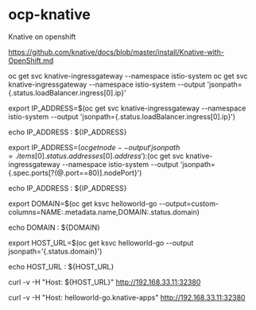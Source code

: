 # ocp-knative
Knative on openshift

https://github.com/knative/docs/blob/master/install/Knative-with-OpenShift.md


oc get svc knative-ingressgateway --namespace istio-system
oc get svc knative-ingressgateway --namespace istio-system --output 'jsonpath={.status.loadBalancer.ingress[0].ip}'



export IP_ADDRESS=$(oc get svc knative-ingressgateway --namespace istio-system --output 'jsonpath={.status.loadBalancer.ingress[0].ip}')

echo IP_ADDRESS : ${IP_ADDRESS}

export IP_ADDRESS=$(oc get node  --output 'jsonpath={.items[0].status.addresses[0].address}'):$(oc get svc knative-ingressgateway --namespace istio-system   --output 'jsonpath={.spec.ports[?(@.port==80)].nodePort}')

echo IP_ADDRESS : ${IP_ADDRESS}


export DOMAIN=$(oc get ksvc helloworld-go  --output=custom-columns=NAME:.metadata.name,DOMAIN:.status.domain)

echo DOMAIN : ${DOMAIN}

export HOST_URL=$(oc get ksvc helloworld-go  --output jsonpath='{.status.domain}')

echo HOST_URL : ${HOST_URL}

curl -v -H "Host: ${HOST_URL}" http://192.168.33.11:32380

curl -v -H "Host: helloworld-go.knative-apps" http://192.168.33.11:32380
